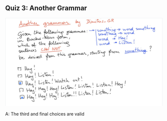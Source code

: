 ## Quiz 3: Another Grammar

![alt text](./media/quiz-03-another-grammar.JPG "another grammar")

A: The third and final choices are valid
